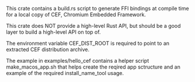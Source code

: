 This crate contains a build.rs script to generate FFI bindings at compile time
for a local copy of CEF, Chromium Embedded Framework.

This crate does NOT provide a high-level Rust API, but should be a good layer to build a high-level API on top of.

The environment variable CEF_DIST_ROOT is required to point to an extracted CEF
distribution archive.

The example in examples/hello_cef contains a helper script make_macos_app.sh
that helps create the reqired app sctructure and an example of the required
install_name_tool usage.
